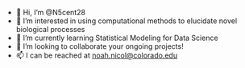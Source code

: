 - 👋 Hi, I’m @N5cent28
- 👀 I’m interested in using computational methods to elucidate novel biological processes
- 🌱 I’m currently learning Statistical Modeling for Data Science
- 💞️ I’m looking to collaborate your ongoing projects!
- 📫 I can be reached at noah.nicol@colorado.edu

<!---
N5cent28/N5cent28 is a ✨ special ✨ repository because its `README.md` (this file) appears on your GitHub profile.
You can click the Preview link to take a look at your changes.
--->
